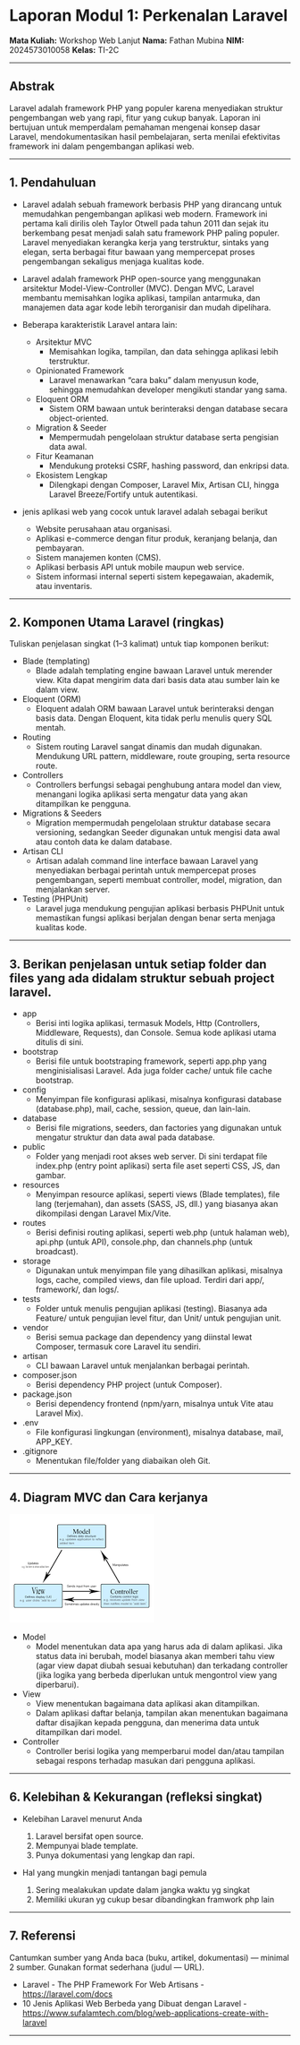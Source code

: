 # Laporan Modul 1: Perkenalan Laravel 
**Mata Kuliah:** Workshop Web Lanjut
**Nama:** Fathan Mubina
**NIM:** 2024573010058
**Kelas:** TI-2C

---

## Abstrak
Laravel adalah framework PHP yang populer karena menyediakan struktur pengembangan web yang rapi, fitur yang cukup banyak. Laporan ini bertujuan untuk memperdalam pemahaman mengenai konsep dasar Laravel, mendokumentasikan hasil pembelajaran, serta menilai efektivitas framework ini dalam pengembangan aplikasi web.

---

## 1. Pendahuluan
- Laravel adalah sebuah framework berbasis PHP yang dirancang untuk memudahkan pengembangan aplikasi web modern. Framework ini pertama kali dirilis oleh Taylor Otwell pada tahun 2011 dan sejak itu berkembang pesat menjadi salah satu framework PHP paling populer. Laravel menyediakan kerangka kerja yang terstruktur, sintaks yang elegan, serta berbagai fitur bawaan yang mempercepat proses pengembangan sekaligus menjaga kualitas kode.

- Laravel adalah framework PHP open-source yang menggunakan arsitektur Model-View-Controller (MVC). Dengan MVC, Laravel membantu memisahkan logika aplikasi, tampilan antarmuka, dan manajemen data agar kode lebih terorganisir dan mudah dipelihara.

- Beberapa karakteristik Laravel antara lain:
    - Arsitektur MVC 
        - Memisahkan logika, tampilan, dan data sehingga aplikasi lebih terstruktur.
    - Opinionated Framework
        - Laravel menawarkan “cara baku” dalam menyusun kode, sehingga memudahkan developer    mengikuti standar yang sama.
    - Eloquent ORM
        - Sistem ORM bawaan untuk berinteraksi dengan database secara object-oriented.
    - Migration & Seeder
        - Mempermudah pengelolaan struktur database serta pengisian data awal.
    - Fitur Keamanan
        - Mendukung proteksi CSRF, hashing password, dan enkripsi data.
    - Ekosistem Lengkap
        - Dilengkapi dengan Composer, Laravel Mix, Artisan CLI, hingga Laravel Breeze/Fortify untuk autentikasi.

- jenis aplikasi web yang cocok untuk laravel adalah sebagai berikut 
    - Website perusahaan atau organisasi.
    - Aplikasi e-commerce dengan fitur produk, keranjang belanja, dan pembayaran.
    - Sistem manajemen konten (CMS).
    - Aplikasi berbasis API untuk mobile maupun web service.
    - Sistem informasi internal seperti sistem kepegawaian, akademik, atau inventaris.

---

## 2. Komponen Utama Laravel (ringkas)
Tuliskan penjelasan singkat (1–3 kalimat) untuk tiap komponen berikut:
- Blade (templating)
    - Blade adalah templating engine bawaan Laravel untuk merender view. Kita dapat mengirim data dari basis data atau sumber lain ke dalam view.
- Eloquent (ORM)
    - Eloquent adalah ORM bawaan Laravel untuk berinteraksi dengan basis data. Dengan Eloquent, kita tidak perlu menulis query SQL mentah. 
- Routing
    - Sistem routing Laravel sangat dinamis dan mudah digunakan. Mendukung URL pattern, middleware, route grouping, serta resource route.
- Controllers
    - Controllers berfungsi sebagai penghubung antara model dan view, menangani logika aplikasi serta mengatur data yang akan ditampilkan ke pengguna.
- Migrations & Seeders 
    - Migration mempermudah pengelolaan struktur database secara versioning, sedangkan Seeder digunakan untuk mengisi data awal atau contoh data ke dalam database.
- Artisan CLI 
    - Artisan adalah command line interface bawaan Laravel yang menyediakan berbagai perintah untuk mempercepat proses pengembangan, seperti membuat controller, model, migration, dan menjalankan server.
- Testing (PHPUnit) 
    - Laravel juga mendukung pengujian aplikasi berbasis PHPUnit untuk memastikan fungsi aplikasi berjalan dengan benar serta menjaga kualitas kode.

---

## 3. Berikan penjelasan untuk setiap folder dan files yang ada didalam struktur sebuah project laravel.
- app
    - Berisi inti logika aplikasi, termasuk Models, Http (Controllers, Middleware, Requests), dan Console. Semua kode aplikasi utama ditulis di sini.
- bootstrap
    - Berisi file untuk bootstraping framework, seperti app.php yang menginisialisasi Laravel. Ada juga folder cache/ untuk file cache bootstrap.
- config
    - Menyimpan file konfigurasi aplikasi, misalnya konfigurasi database (database.php), mail, cache, session, queue, dan lain-lain.
- database 
    - Berisi file migrations, seeders, dan factories yang digunakan untuk mengatur struktur dan data awal pada database.
- public
    - Folder yang menjadi root akses web server. Di sini terdapat file index.php (entry point aplikasi) serta file aset seperti CSS, JS, dan gambar.
- resources
    - Menyimpan resource aplikasi, seperti views (Blade templates), file lang (terjemahan), dan assets (SASS, JS, dll.) yang biasanya akan dikompilasi dengan Laravel Mix/Vite.
- routes
    - Berisi definisi routing aplikasi, seperti web.php (untuk halaman web), api.php (untuk API), console.php, dan channels.php (untuk broadcast).
- storage 
    - Digunakan untuk menyimpan file yang dihasilkan aplikasi, misalnya logs, cache, compiled views, dan file upload. Terdiri dari app/, framework/, dan logs/.
- tests 
    - Folder untuk menulis pengujian aplikasi (testing). Biasanya ada Feature/ untuk pengujian level fitur, dan Unit/ untuk pengujian unit.
- vendor 
    - Berisi semua package dan dependency yang diinstal lewat Composer, termasuk core Laravel itu sendiri.
- artisan
    - CLI bawaan Laravel untuk menjalankan berbagai perintah.
- composer.json  
    - Berisi dependency PHP project (untuk Composer).
- package.json 
    - Berisi dependency frontend (npm/yarn, misalnya untuk Vite atau Laravel Mix).
- .env 
    - File konfigurasi lingkungan (environment), misalnya database, mail, APP_KEY.
- .gitignore 
    - Menentukan file/folder yang diabaikan oleh Git.

---

## 4. Diagram MVC dan Cara kerjanya
![Gambar Mvc](../laporan1/gambar/gambar.png "Ini adalah gamabr mvc")
- Model
    - Model menentukan data apa yang harus ada di dalam aplikasi. Jika status data ini berubah, model biasanya akan memberi tahu view (agar view dapat diubah sesuai kebutuhan) dan terkadang controller (jika logika yang berbeda diperlukan untuk mengontrol view yang diperbarui).
- View
    - View menentukan bagaimana data aplikasi akan ditampilkan.
    - Dalam aplikasi daftar belanja, tampilan akan menentukan bagaimana daftar disajikan kepada pengguna, dan menerima data untuk ditampilkan dari model.
- Controller
    - Controller berisi logika yang memperbarui model dan/atau tampilan sebagai respons terhadap masukan dari pengguna aplikasi.

---

## 6. Kelebihan & Kekurangan (refleksi singkat)
- Kelebihan Laravel menurut Anda
    1. Laravel bersifat open source.
    2. Mempunyai blade template.
    3. Punya dokumentasi yang lengkap dan rapi.

- Hal yang mungkin menjadi tantangan bagi pemula
    1. Sering mealakukan update dalam jangka waktu yg singkat
    2. Memiliki ukuran yg cukup besar dibandingkan framwork php lain

---

## 7. Referensi
Cantumkan sumber yang Anda baca (buku, artikel, dokumentasi) — minimal 2 sumber. Gunakan format sederhana (judul — URL).

- Laravel - The PHP Framework For Web Artisans - https://laravel.com/docs
- 10 Jenis Aplikasi Web Berbeda yang Dibuat dengan Laravel - https://www.sufalamtech.com/blog/web-applications-create-with-laravel
---
